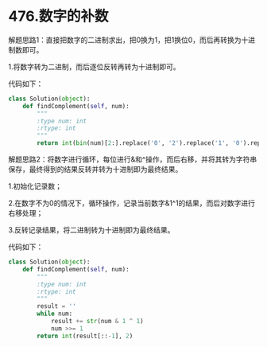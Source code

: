 # 476.数字的补数

解题思路1：直接把数字的二进制求出，把0换为1，把1换位0，而后再转换为十进制数即可。

1.将数字转为二进制，而后逐位反转再转为十进制即可。

代码如下：

```python
class Solution(object):
    def findComplement(self, num):
        """
        :type num: int
        :rtype: int
        """
        return int(bin(num)[2:].replace('0', '2').replace('1', '0').replace('2', '1'), 2)
```

解题思路2：将数字进行循环，每位进行&和^操作，而后右移，并将其转为字符串保存，最终得到的结果反转并转为十进制即为最终结果。

1.初始化记录数；

2.在数字不为0的情况下，循环操作，记录当前数字&1^1的结果，而后对数字进行右移处理；

3.反转记录结果，将二进制转为十进制即为最终结果。

代码如下：

```python
class Solution(object):
    def findComplement(self, num):
        """
        :type num: int
        :rtype: int
        """
        result = ''
        while num:
            result += str(num & 1 ^ 1)
            num >>= 1
        return int(result[::-1], 2)
```
